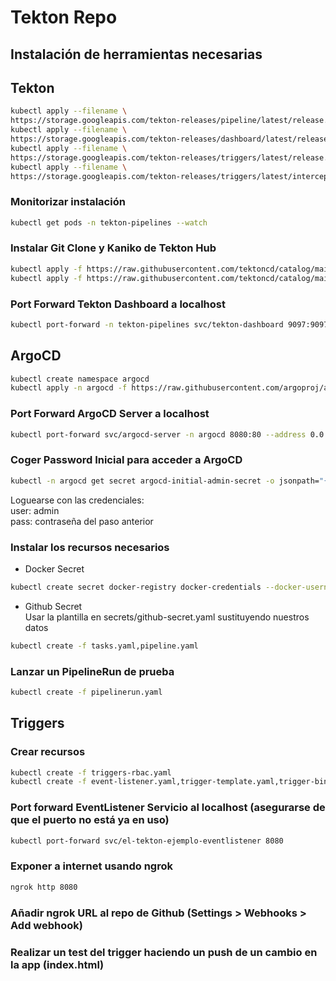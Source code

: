 # Tekton Repo

## Instalación de herramientas necesarias
## Tekton

```sh
kubectl apply --filename \
https://storage.googleapis.com/tekton-releases/pipeline/latest/release.yaml
kubectl apply --filename \
https://storage.googleapis.com/tekton-releases/dashboard/latest/release-full.yaml
kubectl apply --filename \
https://storage.googleapis.com/tekton-releases/triggers/latest/release.yaml
kubectl apply --filename \
https://storage.googleapis.com/tekton-releases/triggers/latest/interceptors.yaml
```

### Monitorizar instalación
```sh
kubectl get pods -n tekton-pipelines --watch
```
### Instalar Git Clone y Kaniko de Tekton Hub
```sh
kubectl apply -f https://raw.githubusercontent.com/tektoncd/catalog/main/task/git-clone/0.9/git-clone.yaml
kubectl apply -f https://raw.githubusercontent.com/tektoncd/catalog/main/task/kaniko/0.6/kaniko.yaml
```
### Port Forward Tekton Dashboard a localhost
```sh
kubectl port-forward -n tekton-pipelines svc/tekton-dashboard 9097:9097 --address 0.0.0.0
```

## ArgoCD
```sh
kubectl create namespace argocd
kubectl apply -n argocd -f https://raw.githubusercontent.com/argoproj/argo-cd/stable/manifests/install.yaml
```

### Port Forward ArgoCD Server a localhost
```sh
kubectl port-forward svc/argocd-server -n argocd 8080:80 --address 0.0.0.0
```

### Coger Password Inicial para acceder a ArgoCD
```sh
kubectl -n argocd get secret argocd-initial-admin-secret -o jsonpath="{.data.password}" | base64 -d
```

Loguearse con las credenciales:\
user: admin\
pass: contraseña del paso anterior

### Instalar los recursos necesarios 

- Docker Secret
```sh
kubectl create secret docker-registry docker-credentials --docker-username=<username> --docker-password=<password>
```
- Github Secret\
Usar la plantilla en secrets/github-secret.yaml sustituyendo nuestros datos

```sh
kubectl create -f tasks.yaml,pipeline.yaml
```

### Lanzar un PipelineRun de prueba
```sh
kubectl create -f pipelinerun.yaml
```

## Triggers

### Crear recursos
```sh
kubectl create -f triggers-rbac.yaml
kubectl create -f event-listener.yaml,trigger-template.yaml,trigger-binding.yaml
```

### Port forward EventListener Servicio al localhost (asegurarse de que el puerto no está ya en uso)
```sh
kubectl port-forward svc/el-tekton-ejemplo-eventlistener 8080
```

### Exponer a internet usando ngrok
```sh
ngrok http 8080
```

### Añadir ngrok URL al repo de Github (Settings > Webhooks > Add webhook)

### Realizar un test del trigger haciendo un push de un cambio en la app (index.html)